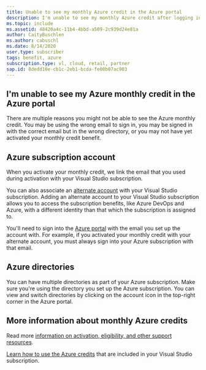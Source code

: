 ```yaml
---
title: Unable to see my monthly Azure credit in the Azure portal
description: I'm unable to see my monthly Azure credit after logging into the Azure portal 
ms.topic: include
ms.assetid: 48420a4c-11b4-4bbd-a509-2c939d24e81a
author: CaityBuschlen
ms.author: cabuschl
ms.date: 8/14/2020
user.type: subscriber
tags: benefit, azure
subscription.type: vl, cloud, retail, partner
sap.id: 8dedd10e-cb1c-2eb1-bcda-fe00b07ac903
---
```


## I'm unable to see my Azure monthly credit in the Azure portal

There are multiple reasons you might not be able to see the Azure monthly credit. You may be using the wrong email to sign in, you may be signed in with the correct email but in the wrong directory, or you may not have yet activated your monthly credit benefit. 

## Azure subscription account 

When you activate your monthly credit, we link the email that you used during activation with your Visual Studio subscription.  

You can also associate an [alternate account](https://docs.microsoft.com/visualstudio/subscriptions/vs-alternate-identity) with your Visual Studio subscription. Adding an alternate account to your Visual Studio subscription allows you to access the subscription benefits, like Azure DevOps and Azure, with a different identity than that which the subscription is assigned to.  

You'll need to sign into the [Azure portal](https://portal.azure.com/) with the email you set up the account with. For example, if you activated your monthly credit with your alternate account, you must always sign into your Azure subscription with that email. 

## Azure directories
 
You can have multiple directories as part of your Azure subscription. Make sure you're using the directory you set up the Azure subscription. You can view and switch directories by clicking on the account icon in the top-right corner in the Azure portal. 

## More information about monthly Azure credits

Read more [information on activation, eligibility, and other support resources](https://docs.microsoft.com/visualstudio/subscriptions/vs-azure).  

[Learn how to use the Azure credits](https://azure.microsoft.com/pricing/member-offers/credit-for-visual-studio-subscribers/#azure-credits) that are included in your Visual Studio subscription. 